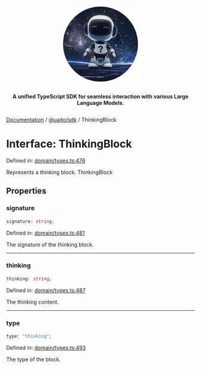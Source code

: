 <div style="display:flex; flex-direction:column; align-items:center;">
<p align="center">
  <img src="../UAITO.png" alt="UAITO Logo" width="200"/>
</p>

<p align="center">
  <strong>A unified TypeScript SDK for seamless interaction with various Large Language Models.</strong>
</p>
</div>

[Documentation](README.md) / [@uaito/sdk](@uaito.sdk.md) / ThinkingBlock

# Interface: ThinkingBlock

Defined in: [domain/types.ts:476](https://github.com/elribonazo/uaito/blob/7d193aae630d32597c1be974f6ce03fc7e0727a3/packages/sdk/src/domain/types.ts#L476)

Represents a thinking block.
 ThinkingBlock

## Properties

### signature

```ts
signature: string;
```

Defined in: [domain/types.ts:481](https://github.com/elribonazo/uaito/blob/7d193aae630d32597c1be974f6ce03fc7e0727a3/packages/sdk/src/domain/types.ts#L481)

The signature of the thinking block.

***

### thinking

```ts
thinking: string;
```

Defined in: [domain/types.ts:487](https://github.com/elribonazo/uaito/blob/7d193aae630d32597c1be974f6ce03fc7e0727a3/packages/sdk/src/domain/types.ts#L487)

The thinking content.

***

### type

```ts
type: "thinking";
```

Defined in: [domain/types.ts:493](https://github.com/elribonazo/uaito/blob/7d193aae630d32597c1be974f6ce03fc7e0727a3/packages/sdk/src/domain/types.ts#L493)

The type of the block.
